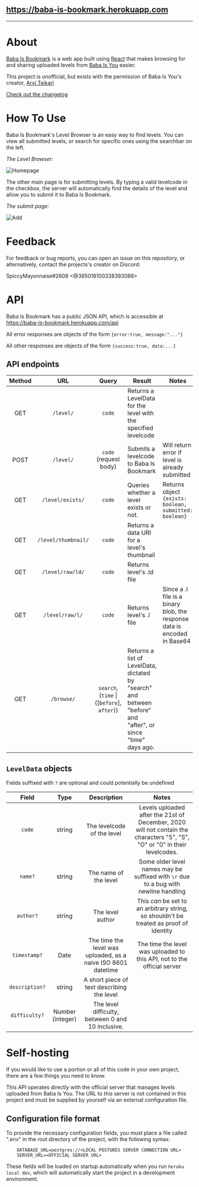 ## https://baba-is-bookmark.herokuapp.com

---

# About
[Baba Is Bookmark](https://baba-is-bookmark.herokuapp.com) is a web app built using [React](https://reactjs.org/) that makes browsing for and sharing uploaded levels from [Baba Is You](https://www.hempuli.com/baba/) easier.

This project is unofficial, but exists with the permission of Baba Is You's creator, [Arvi Teikari](https://www.hempuli.com/)

[Check out the changelog](./src/app/components/routes/Changelog.md)

# How To Use
Baba Is Bookmark's Level Browser is an easy way to find levels. You can view all submitted levels, or search for specific ones using the searchbar on the left.

*The Level Browser:*

![Homepage](https://cdn.discordapp.com/attachments/548081787411103754/792574405435588649/unknown.png)

The other main page is for submitting levels. By typing a valid levelcode in the checkbox, the server will automatically find the details of the level and allow you to submit it to Baba Is Bookmark.

*The submit page:*

![Add](https://cdn.discordapp.com/attachments/548081787411103754/792575826532237312/unknown.png)

# Feedback

For feedback or bug reports, you can open an issue on this repository, or alternatively, contact the projects's creator on Discord:

SpiccyMayonnaise#2608 <@365018100338393088>

# API

Baba Is Bookmark has a public JSON API, which is accessible at https://baba-is-bookmark.herokuapp.com/api

All error responses are objects of the form `{error:true, message:"..."}`

All other responses are objects of the form `{success:true, data:...}`  
   
## API endpoints

|Method|URL|Query|Result|Notes|
|:----:|:-:|:---:|------|-----|
|GET|`/level/`|`code`|Returns a LevelData for the level with the specified levelcode||
|POST|`/level/`|`code` (request body)|Submits a levelcode to Baba Is Bookmark|Will return error if level is already submitted|
|GET|`/level/exists/`|`code`|Queries whether a level exists or not.|Returns object `{exists: boolean, submitted: boolean}`|
|GET|`/level/thumbnail/`|`code`|Returns a data URI for a level's thumbnail||
|GET|`/level/raw/ld/`|`code`|Returns level's .ld file||
|GET|`/level/raw/l/`|`code`|Returns level's .l file|Since a .l file is a binary blob, the response data is encoded in Base64|
|GET|`/browse/`|`search`, (`time` \| ([`before`], `after`))|Returns a list of LevelData, dictated by "search" and between "before" and "after", or since "time" days ago.||  

## `LevelData` objects

Fields suffixed with `?` are optional and could potentially be undefined

|Field|Type|Description|Notes|
|:---:|:--:|:---------:|:---:|
|`code`|string|The levelcode of the level|Levels uploaded after the 21st of December, 2020 will not contain the characters "5", "S", "O" or "0" in their levelcodes.|
|`name?`|string|The name of the level|Some older level names may be suffixed with `\r` due to a bug with newline handling|
|`author?`|string|The level author|This *can* be set to an arbitrary string, so shouldn't be treated as proof of identity|
|`timestamp?`|Date|The time the level was uploaded, as a naive ISO 8601 datetime|The time the level was uploaded to this API, not to the official server|
|`description?`|string|A short piece of text describing the level||
|`difficulty?`|Number (integer)|The level difficulty, between 0 and 10 inclusive.||

# Self-hosting

If you would like to use a portion or all of this code in your own project, there are a few things you need to know.

This API operates directly with the official server that manages levels uploaded from Baba Is You. The URL to this server is not contained in this project and must be supplied by yourself via an external configuration file. 

## Configuration file format

To provide the necessary configuration fields, you must place a file called ".env" in the root directory of the project, with the following syntax:

```
	DATABASE_URL=postgres://<LOCAL POSTGRES SERVER CONNECTION URL>
	SERVER_URL=<OFFICIAL SERVER URL>
```

These fields will be loaded on startup automatically when you run `heroku local dev`, which will automatically start the project in a development environment.